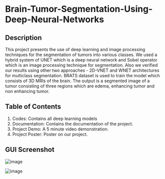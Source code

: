 # Brain-Tumor-Segmentation-Using-Deep-Neural-Networks

## Description
This project presents the use of deep learning and image processing techniques for the segmentation of tumors into various classes. We used a hybrid system of UNET which is a deep neural network and Sobel operator which is an image processing technique for segmentation. Also we verified our results using other two approaches - 2D-VNET and WNET architectures for multiclass segmentation. BRATS dataset is used to train the model which consists of 3D MRIs of the brain. The output is a segmented image of a tumor consisting of three regions which are edema, enhancing tumor and non enhancing tumor.

## Table of Contents
1. Codes: Contains all deep learning models
2. Documentation: Contains the documentation of the project.
3. Project Demo: A 5 minute video demonstration. 
4. Project Poster: Poster on our project.

## GUI Screenshot
![image](https://user-images.githubusercontent.com/40469421/122648631-b38a4a80-d147-11eb-98a3-9aa0f3740a5f.png)

![image](https://user-images.githubusercontent.com/40469421/122648687-df0d3500-d147-11eb-838a-53e98b2ca4bb.png)

